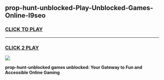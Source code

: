 
## prop-hunt-unblocked-Play-Unblocked-Games-Online-l9seo
<h3>
<a href="https://premium76.site?title=prop-hunt-unblocked&ref=25A">CLICK TO PLAY</a></h3>
<hr>

<h3>
<a href="https://premium76.site?title=prop-hunt-unblocked&ref=25A">CLICK 2 PLAY</a>
  
</h3>

<a href="https://premium76.site?title=prop-hunt-unblocked&ref=25A"><img src="https://clearcache.store/games.png"></a>


**prop-hunt-unblocked games unblocked: Your Gateway to Fun and Accessible Online Gaming**
